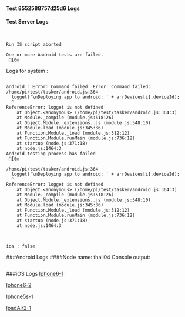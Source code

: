 #### Test 8552588757d25d6 Logs

#### Test Server Logs
```

 
Run IS script aborted
 
One or more Android tests are failed.
 [0m

```


Logs for system : 
```

android : Error: Command failed: Error: Command failed: 
/home/pi/test/tasker/android.js:364
  logget('\nDeploying app to android: ' + arrDevices[i].deviceId);
  ^
ReferenceError: logget is not defined
    at Object.<anonymous> (/home/pi/test/tasker/android.js:364:3)
    at Module._compile (module.js:518:26)
    at Object.Module._extensions..js (module.js:548:10)
    at Module.load (module.js:345:36)
    at Function.Module._load (module.js:312:12)
    at Function.Module.runMain (module.js:736:12)
    at startup (node.js:371:18)
    at node.js:1464:3
Android testing process has failed
 [0m

/home/pi/test/tasker/android.js:364
  logget('\nDeploying app to android: ' + arrDevices[i].deviceId);
  ^
ReferenceError: logget is not defined
    at Object.<anonymous> (/home/pi/test/tasker/android.js:364:3)
    at Module._compile (module.js:518:26)
    at Object.Module._extensions..js (module.js:548:10)
    at Module.load (module.js:345:36)
    at Function.Module._load (module.js:312:12)
    at Function.Module.runMain (module.js:736:12)
    at startup (node.js:371:18)
    at node.js:1464:3



ios : false
```
###Android Logs
####Node name: thali04
Console output:
```
```



###iOS Logs
[Iphone6-1](https://github.com/ThaliTester/TestResults/blob/8552588757d25d6_Upgraded_tests__977_clean_mlesnic/iOS_Iphone6-1.md)

[Iphone6-2](https://github.com/ThaliTester/TestResults/blob/8552588757d25d6_Upgraded_tests__977_clean_mlesnic/iOS_Iphone6-2.md)

[Iphone5s-1](https://github.com/ThaliTester/TestResults/blob/8552588757d25d6_Upgraded_tests__977_clean_mlesnic/iOS_Iphone5s-1.md)

[IpadAir2-1](https://github.com/ThaliTester/TestResults/blob/8552588757d25d6_Upgraded_tests__977_clean_mlesnic/iOS_IpadAir2-1.md)


